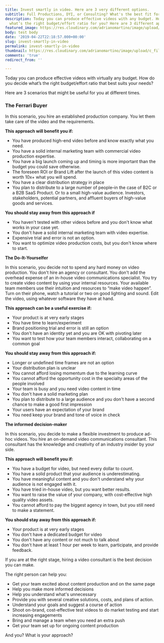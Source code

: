 ```yaml
---
title: Invest smartly in video. Here are 3 very different options.
subtitle: Full Productions, DYI, or Consulting? What's the best fit for you?
description: Today you can produce effective videos with any budget. How do you decide
  what’s the right budget/effort ratio for you? Here are 3 different approaches
featured_image: https://res.cloudinary.com/adrianomartino/image/upload/c_limit,q_60,w_1500/adrianomartinocom/Adriano_Martino_Video_Marketing_rgg8m2.jpg
body: test body
date: '2019-04-22T22:18:57.000+00:00'
slug: invest-smartly-in-video
permalink: invest-smartly-in-video
thumbnail: https://res.cloudinary.com/adrianomartino/image/upload/c_fill,g_xy_center,h_325,q_60,w_650/adrianomartinocom/Adriano_Martino_Video_Marketing_rgg8m2.jpg
comments: 'true'
redirect_from: ''

---
```

Today you can produce effective videos with virtually any budget. How do you decide what’s the right budget/effort ratio that best suits your needs?

Here are 3 scenarios that might be useful for you at different times.

### **The Ferrari Buyer**

In this scenario, you hire an established production company. You let them take care of the video and the requirements.

**This approach will benefit you if:**

* You have produced high-end video before and know exactly what you need.
* You have a solid internal marketing team with commercial video production expertise.
* You have a big launch coming up and timing is more important than the budget you could save otherwise.
* The foreseen ROI or Brand Lift after the launch of this video content is worth 10x+ what you will spend.
* You have a clear distribution strategy in place
* You plan to distribute to a large number of people–in the case of B2C or a B2B SaaS Product. Or to a small high-value audience. Investors, stakeholders, potential partners, and affluent buyers of high-value goods and services.

**You should stay away from this approach if**

* You haven't tested with other videos before and you don't know what works in your case yet.
* You don't have a solid internal marketing team with video expertise.
* Expensive trial and error is not an option.
* You want to optimize video production costs, but you don't know where to start.

**The Do-It-Yourselfer**

In this scenario, you decide not to spend any hard money on video production. You don't hire an agency or consultant. You don't add the overhead expense of an in-house video communications specialist. You try to create video content by using your internal resources. Your available team members use their intuition and resources to “make video happen”. Turn on their phone, watch a tutorial or two on good lighting and sound. Edit the video, using whatever software they have at hand.

**This approach can be a useful exercise if:**

* Your product is at very early stages
* You have time to learn/experiment
* Brand positioning trial and error is still an option
* You don't have an identity yet and you are OK with pivoting later
* You want to test how your team members interact, collaborating on a common goal

**You should stay away from this approach if:**

* Longer or undefined time frames are not an option
* Your distribution plan is unclear
* You cannot afford losing momentum due to the learning curve
* You cannot afford the opportunity cost in the specialty areas of the people involved
* Your team is busy and you need video content in time
* You don't have a solid marketing plan
* You plan to distribute to a large audience and you don't have a second chance to make a good first impression
* Your users have an expectation of your brand
* You need keep your brand and tone of voice in check

**The informed decision-maker**

In this scenario, you decide to make a flexible investment to produce ad-hoc videos. You hire an on-demand video communications consultant. This consultant has the knowledge and creativity of an industry insider by your side.

**This approach will benefit you if:**

* You have a budget for video, but need every dollar to count.
* You have a solid product that your audience is underestimating.
* You have meaningful content and you don't understand why your audience is not engaged with it.
* You have tried in-house video, but you want better results.
* You want to raise the value of your company, with cost-effective high quality video assets.
* You cannot afford to pay the biggest agency in town, but you still need to make a statement.

**You should stay away from this approach if:**

* Your product is at very early stages
* You don't have a dedicated budget for video
* You don't have any content or not much to talk about
* You don't have at least 1 hour per week to learn, participate, and provide feedback.

If you are at the right stage, hiring a video consultant is the best decision you can make.

The right person can help you:

* Get your team excited about content production and on the same page
* Help you make more informed decisions
* Help you understand what's unnecessary
* Provide you with several creative solutions, costs, and plans of action.
* Understand your goals and suggest a course of action
* Shoot on-brand, cost-effective test videos to do market testing and start increasing engagements
* Bring and manage a team when you need an extra push
* Get your team set up for ongoing content production

And you? What is your approach?